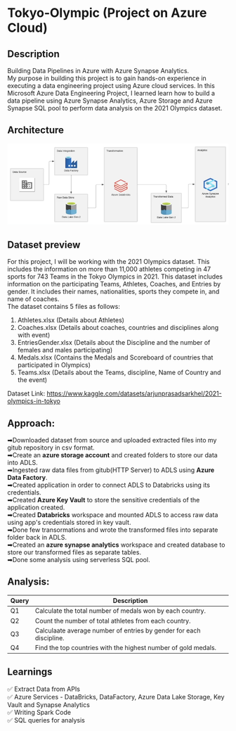 # Tokyo-Olympic (Project on Azure Cloud)

## Description
Building Data Pipelines in Azure with Azure Synapse Analytics.  
My purpose in building this project is to gain hands-on experience in executing a data engineering project using Azure cloud services.
In this Microsoft Azure Data Engineering Project, I learned learn how to build a data pipeline using Azure Synapse Analytics, Azure Storage and Azure Synapse SQL pool to perform data analysis on the 2021 Olympics dataset.

## Architecture
![Alt text](Arcitecture.png)


## Dataset preview  
For this project, I will be working with the 2021 Olympics dataset. This includes the information on more than 11,000 athletes competing in 47 sports for 743 Teams in the Tokyo Olympics in 2021. This dataset includes information on the participating Teams, Athletes, Coaches, and Entries by gender. It includes their names, nationalities, sports they compete in, and name of coaches.  
The dataset contains 5 files as follows:    
1. Athletes.xlsx (Details about Athletes)      
2. Coaches.xlsx (Details about coaches, countries and disciplines along with event)  
3. EntriesGender.xlsx (Details about the Discipline and the number of females and males participating)  
4. Medals.xlsx (Contains the Medals and Scoreboard of countries that participated in Olympics)    
5. Teams.xlsx (Details about the Teams, discipline, Name of Country and the event)  

Dataset Link: https://www.kaggle.com/datasets/arjunprasadsarkhel/2021-olympics-in-tokyo  

## Approach:  
➡Downloaded dataset from source and uploaded extracted files into my gitub repository in csv format.    
➡Create an **azure storage account** and created folders to store our data into ADLS.   
➡Ingested raw data files from gitub(HTTP Server) to ADLS using **Azure Data Factory**.  
➡Created application in order to connect ADLS to Databricks using its credentials.  
➡Created **Azure Key Vault** to store the sensitive credentials of the application created.  
➡Created **Databricks** workspace and mounted ADLS to access raw data using app's credentials stored in key vault.    
➡Done few transormations and wrote the transformed files into separate folder back in ADLS.   
➡Created an **azure synapse analytics** workspace and created database to store our transformed files as separate tables.    
➡Done some analysis using serverless SQL pool.

## Analysis:     
|Query|Description|
|-----|-----------|
|Q1|Calculate the total number of medals won by each country.|
|Q2|Count the number of total athletes from each country.|
|Q3|Calculaate average number of entries by gender for each discipline.|
|Q4|Find the top countries with the highest number of gold medals.|

## Learnings
✅ Extract Data from APIs  
✅ Azure Services - DataBricks, DataFactory, Azure Data Lake Storage, Key Vault and Synapse Analytics  
✅ Writing Spark Code  
✅ SQL queries for analysis

